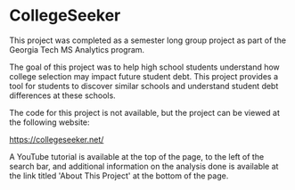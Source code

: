 # CollegeSeeker

This project was completed as a semester long group project as part of the Georgia Tech MS Analytics program.

The goal of this project was to help high school students understand how college selection may impact future student debt. This project provides a tool for students to discover similar schools and understand student debt differences at these schools.

The code for this project is not available, but the project can be viewed at the following website:

https://collegeseeker.net/

A YouTube tutorial is available at the top of the page, to the left of the search bar, and additional information on the analysis done is available at the link titled 'About This Project' at the bottom of the page.
